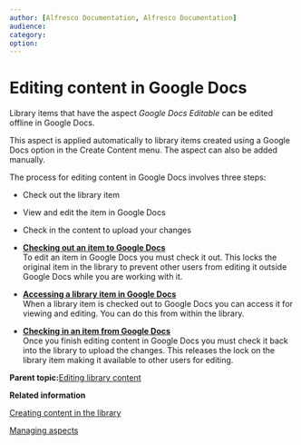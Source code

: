 ```yaml
---
author: [Alfresco Documentation, Alfresco Documentation]
audience: 
category: 
option: 
---
```


# Editing content in Google Docs

Library items that have the aspect *Google Docs Editable* can be edited offline in Google Docs.

This aspect is applied automatically to library items created using a Google Docs option in the Create Content menu. The aspect can also be added manually.

The process for editing content in Google Docs involves three steps:

-   Check out the library item
-   View and edit the item in Google Docs
-   Check in the content to upload your changes

-   **[Checking out an item to Google Docs](../tasks/library-item-google-checkout.md)**  
To edit an item in Google Docs you must check it out. This locks the original item in the library to prevent other users from editing it outside Google Docs while you are working with it.
-   **[Accessing a library item in Google Docs](../tasks/library-item-google-access.md)**  
When a library item is checked out to Google Docs you can access it for viewing and editing. You can do this from within the library.
-   **[Checking in an item from Google Docs](../tasks/library-item-google-checkin.md)**  
Once you finish editing content in Google Docs you must check it back into the library to upload the changes. This releases the lock on the library item making it available to other users for editing.

**Parent topic:**[Editing library content](../concepts/library-item-edit-intro.md)

**Related information**  


[Creating content in the library](../tasks/library-create-content.md)

[Managing aspects](../tasks/library-item-manage-aspects.md)

